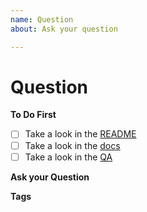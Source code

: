 ```yaml
---
name: Question
about: Ask your question

---
```


# Question

**To Do First**
- [ ] Take a look in the [README](https://github.com/react-native-community/react-native-camera/blob/master/README.md)
- [ ] Take a look in the [docs](https://github.com/react-native-community/react-native-camera/blob/master/docs/RNCamera.md)
- [ ] Take a look in the [QA](https://github.com/react-native-community/react-native-camera/blob/master/docs/QA.md)

**Ask your Question**
<!--ask your question-->

**Tags**
<!--add some tags related to your question-->

